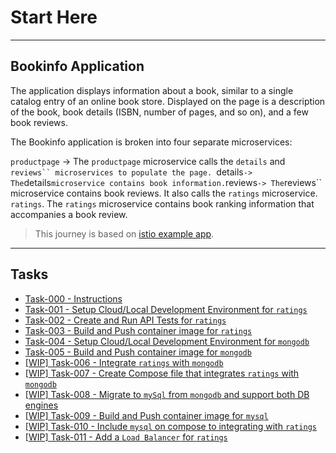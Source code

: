 # Start Here

---
## Bookinfo Application
The application displays information about a book, similar to a single catalog entry of an online book store. Displayed on the page is a description of the book, book details (ISBN, number of pages, and so on), and a few book reviews.

The Bookinfo application is broken into four separate microservices:

`productpage` -> The `productpage` microservice calls the `details` and `reviews`` microservices to populate the page.
`details` -> The `details` microservice contains book information.
`reviews` -> The `reviews`` microservice contains book reviews. It also calls the `ratings` microservice.
`ratings`. The `ratings` microservice contains book ranking information that accompanies a book review.

> This journey is based on [istio example app](https://istio.io/latest/docs/examples/bookinfo/).

---
## Tasks
- [Task-000 - Instructions](./Task-000.md)
- [Task-001 - Setup Cloud/Local Development Environment for `ratings`](./Task-001.md)
- [Task-002 - Create and Run API Tests for `ratings`](./Task-002.md)
- [Task-003 - Build and Push container image for `ratings`](./Task-003.md)
- [Task-004 - Setup Cloud/Local Development Environment for `mongodb`](./Task-004.md)
- [Task-005 - Build and Push container image for `mongodb`](./Task-005.md)
- [[WIP] Task-006 - Integrate `ratings` with `mongodb`]()
- [[WIP] Task-007 - Create Compose file that integrates `ratings` with `mongodb` ]()
- [[WIP] Task-008 - Migrate to `mySql` from `mongodb` and support both DB engines]()
- [[WIP] Task-009 - Build and Push container image for `mysql`]()
- [[WIP] Task-010 - Include `mysql` on compose to integrating with `ratings`]()
- [[WIP] Task-011 - Add a `Load Balancer` for `ratings`]()
